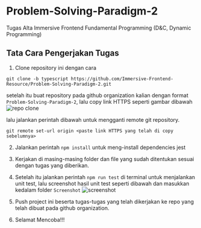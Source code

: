 # Problem-Solving-Paradigm-2

Tugas Alta Immersive Frontend Fundamental Programming (D&C, Dynamic Programming)

## Tata Cara Pengerjakan Tugas

1. Clone repository ini dengan cara

```
git clone -b typescript https://github.com/Immersive-Frontend-Resource/Problem-Solving-Paradigm-2.git
```

setelah itu buat repository pada github organization kalian dengan format `Problem-Solving-Paradigm-2`, lalu copy link HTTPS seperti gambar dibawah
![repo clone](https://res.cloudinary.com/hypeotesa/image/upload/v1645518258/screenshot_hn6mmu.png)

lalu jalankan perintah dibawah untuk mengganti remote git repository.

```
git remote set-url origin <paste link HTTPS yang telah di copy sebelumnya>
```

2. Jalankan perintah `npm install` untuk meng-install dependencies jest
3. Kerjakan di masing-masing folder dan file yang sudah ditentukan sesuai dengan tugas yang diberikan.
4. Setelah itu jalankan perintah `npm run test` di terminal untuk menjalankan unit test, lalu screenshot hasil unit test seperti dibawah dan masukkan kedalam folder `Screenshot`
   ![screenshot](https://res.cloudinary.com/hypeotesa/image/upload/v1645628766/Result_dun5wl.png)

5. Push project ini beserta tugas-tugas yang telah dikerjakan ke repo yang telah dibuat pada github organization.
6. Selamat Mencoba!!!
